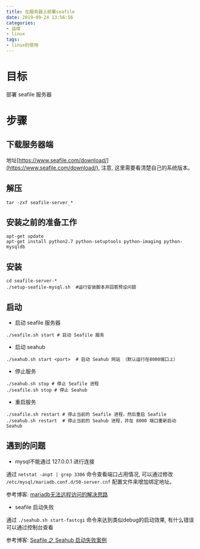 ```yaml
---
title: 在服务器上部署seafile
date: 2019-09-24 13:56:56
categories:
- 运维
- linux
tags:
- linux的使用
---
```


# 目标

部署 seafile 服务器

# 步骤

## 下载服务器端

地址[https://www.seafile.com/download/](https://www.seafile.com/download/), 注意, 这里需要看清楚自己的系统版本。

## 解压

```shell
tar -zxf seafile-server_*
```

## 安装之前的准备工作

```shell
apt-get update
apt-get install python2.7 python-setuptools python-imaging python-mysqldb
```

<!--more-->

## 安装

```shell
cd seafile-server-*
./setup-seafile-mysql.sh  #运行安装脚本并回答预设问题
```

## 启动

* 启动 seafile 服务器

```shell
./seafile.sh start # 启动 Seafile 服务
```

* 启动 seahub

```shell
./seahub.sh start <port>  # 启动 Seahub 网站 （默认运行在8000端口上）
```


* 停止服务

```shell
./seahub.sh stop # 停止 Seafile 进程
./seafile.sh stop # 停止 Seahub
```

* 重启服务

```shell
./seafile.sh restart # 停止当前的 Seafile 进程，然后重启 Seafile
./seahub.sh restart  # 停止当前的 Seahub 进程，并在 8000 端口重新启动 Seahub
```

## 遇到的问题

* mysql不能通过 127.0.0.1 进行连接

通过 `netstat -anpt | grep 3306` 命令查看端口占用情况, 可以通过修改 `/etc/mysql/mariadb.conf.d/50-server.cnf` 配置文件来增加绑定地址。

参考博客: [mariadb无法远程访问的解决思路](https://blog.csdn.net/wxmvp009/article/details/80190753)

* seafile 启动失败

通过 `./seahub.sh start-fastcgi` 命令来达到类似debug的启动效果, 有什么错误可以通过控制台查看

参考博客: [Seafile 之 Seahub 启动失败案例](https://www.jianshu.com/p/2e222a33a916)

